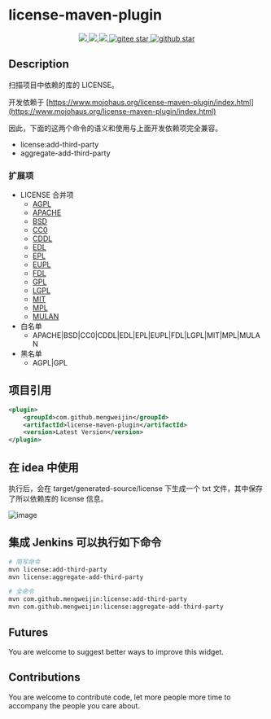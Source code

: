 # license-maven-plugin

<p align="center">	
	<a target="_blank" href="https://search.maven.org/search?q=g:%22com.github.mengweijin%22%20AND%20a:%22license-maven-plugin%22">
		<img src="https://img.shields.io/maven-central/v/com.github.mengweijin/license-maven-plugin" />
	</a>
	<a target="_blank" href="https://github.com/mengweijin/license-maven-plugin/blob/master/LICENSE">
		<img src="https://img.shields.io/badge/license-Apache2.0-blue.svg" />
	</a>
	<a target="_blank" href="https://www.oracle.com/technetwork/java/javase/downloads/index.html">
		<img src="https://img.shields.io/badge/JDK-8+-green.svg" />
	</a>
	<a target="_blank" href="https://gitee.com/mengweijin/license-maven-plugin/stargazers">
		<img src="https://gitee.com/mengweijin/license-maven-plugin/badge/star.svg?theme=dark" alt='gitee star'/>
	</a>
	<a target="_blank" href='https://github.com/mengweijin/license-maven-plugin'>
		<img src="https://img.shields.io/github/stars/mengweijin/license-maven-plugin.svg?style=social" alt="github star"/>
	</a>
</p>

## Description
扫描项目中依赖的库的 LICENSE。

开发依赖于 [https://www.mojohaus.org/license-maven-plugin/index.html](https://www.mojohaus.org/license-maven-plugin/index.html)

因此，下面的这两个命令的语义和使用与上面开发依赖项完全兼容。
- license:add-third-party
- aggregate-add-third-party

### 扩展项

- LICENSE 合并项
  - [AGPL](https://gitee.com/mengweijin/license-maven-plugin/blob/master/src/main/java/com/github/mengweijin/license/merge/impl/AGPL.java)
  - [APACHE](https://gitee.com/mengweijin/license-maven-plugin/blob/master/src/main/java/com/github/mengweijin/license/merge/impl/APACHE.java)
  - [BSD](https://gitee.com/mengweijin/license-maven-plugin/blob/master/src/main/java/com/github/mengweijin/license/merge/impl/BSD.java)
  - [CC0](https://gitee.com/mengweijin/license-maven-plugin/blob/master/src/main/java/com/github/mengweijin/license/merge/impl/CC0.java)
  - [CDDL](https://gitee.com/mengweijin/license-maven-plugin/blob/master/src/main/java/com/github/mengweijin/license/merge/impl/CDDL.java)
  - [EDL](https://gitee.com/mengweijin/license-maven-plugin/blob/master/src/main/java/com/github/mengweijin/license/merge/impl/EDL.java)
  - [EPL](https://gitee.com/mengweijin/license-maven-plugin/blob/master/src/main/java/com/github/mengweijin/license/merge/impl/EPL.java)
  - [EUPL](https://gitee.com/mengweijin/license-maven-plugin/blob/master/src/main/java/com/github/mengweijin/license/merge/impl/EUPL.java)
  - [FDL](https://gitee.com/mengweijin/license-maven-plugin/blob/master/src/main/java/com/github/mengweijin/license/merge/impl/FDL.java)
  - [GPL](https://gitee.com/mengweijin/license-maven-plugin/blob/master/src/main/java/com/github/mengweijin/license/merge/impl/GPL.java)
  - [LGPL](https://gitee.com/mengweijin/license-maven-plugin/blob/master/src/main/java/com/github/mengweijin/license/merge/impl/LGPL.java)
  - [MIT](https://gitee.com/mengweijin/license-maven-plugin/blob/master/src/main/java/com/github/mengweijin/license/merge/impl/MIT.java)
  - [MPL](https://gitee.com/mengweijin/license-maven-plugin/blob/master/src/main/java/com/github/mengweijin/license/merge/impl/MPL.java)
  - [MULAN](https://gitee.com/mengweijin/license-maven-plugin/blob/master/src/main/java/com/github/mengweijin/license/merge/impl/MULAN.java)
- 白名单
  - APACHE|BSD|CC0|CDDL|EDL|EPL|EUPL|FDL|LGPL|MIT|MPL|MULAN
- 黑名单
  - AGPL|GPL

## 项目引用
```xml
<plugin>
    <groupId>com.github.mengweijin</groupId>
    <artifactId>license-maven-plugin</artifactId>
    <version>Latest Version</version>
</plugin>
```

## 在 idea 中使用
执行后，会在 target/generated-source/license 下生成一个 txt 文件，其中保存了所以依赖库的 license 信息。

![image](docs/image/code-generator-maven-plugin.png)


## 集成 Jenkins 可以执行如下命令
```bash
# 简写命令
mvn license:add-third-party
mvn license:aggregate-add-third-party

# 全命令
mvn com.github.mengweijin:license:add-third-party
mvn com.github.mengweijin:license:aggregate-add-third-party
```

## Futures
You are welcome to suggest better ways to improve this widget.
## Contributions
You are welcome to contribute code, let more people more time to accompany the people you care about.
